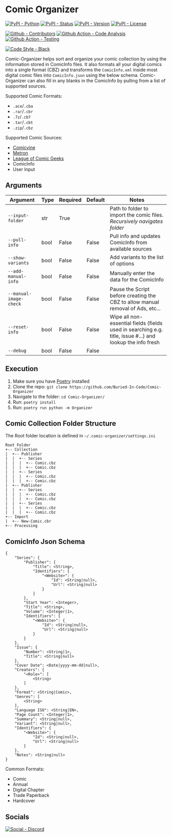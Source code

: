 # Comic Organizer

[![PyPI - Python](https://img.shields.io/pypi/pyversions/Comic-Organizer.svg?logo=Python&label=Python&style=flat-square)](https://pypi.python.org/pypi/Comic-Organizer/)
[![PyPI - Status](https://img.shields.io/pypi/status/Comic-Organizer.svg?logo=PyPI&label=Status&style=flat-square)](https://pypi.python.org/pypi/Comic-Organizer/)
[![PyPI - Version](https://img.shields.io/pypi/v/Comic-Organizer.svg?logo=PyPI&label=Version&style=flat-square)](https://pypi.python.org/pypi/Comic-Organizer/)
[![PyPI - License](https://img.shields.io/pypi/l/Comic-Organizer.svg?logo=PyPI&label=License&style=flat-square)](https://opensource.org/licenses/MIT)

[![Github - Contributors](https://img.shields.io/github/contributors/Buried-In-Code/Comic-Organizer.svg?logo=Github&label=Contributors&style=flat-square)](https://github.com/Buried-In-Code/Comic-Organizer/graphs/contributors)
[![Github Action - Code Analysis](https://img.shields.io/github/workflow/status/Buried-In-Code/Comic-Organizer/Code-Analysis?logo=Github-Actions&label=Code-Analysis&style=flat-square)](https://github.com/Buried-In-Code/Comic-Organizer/actions/workflows/code-analysis.yaml)
[![Github Action - Testing](https://img.shields.io/github/workflow/status/Buried-In-Code/Comic-Organizer/Testing?logo=Github-Actions&label=Tests&style=flat-square)](https://github.com/Buried-In-Code/Comic-Organizer/actions/workflows/testing.yaml)

[![Code Style - Black](https://img.shields.io/badge/Code%20Style-Black-000000.svg?style=flat-square)](https://github.com/psf/black)

Comic-Organizer helps sort and organize your comic collection by using the information stored in ComicInfo files. It
also formats all your digital comics into a single format (CBZ)
and transforms the `ComicInfo.xml` inside most digital comic files into `ComicInfo.json` using the below schema.
Comic-Organizer can also fill in any blanks in the ComicInfo by pulling from a list of supported sources.

Supported Comic Formats:

- `.ace`/`.cba`
- `.rar`/`.cbr`
- `.7z`/`.cb7`
- `.tar`/`.cbt`
- `.zip`/`.cbz`

Supported Comic Sources:

- [Comicvine](https://comicvine.gamespot.com/api/)
- [Metron](https://metron.cloud/)
- [League of Comic Geeks](https://leagueofcomicgeeks.com/)
- ComicInfo
- User Input

## Arguments

| Argument | Type | Required | Default | Notes |
| -------- | ---- | -------- | ------- | ----- |
| `--input-folder` | str | True | | Path to folder to import the comic files. *Recursively navigates folder* |
| `--pull-info` | bool | False | False | Pull info and updates ComicInfo from available sources |
| `--show-variants` | bool | False | False | Add variants to the list of options |
| `--add-manual-info` | bool | False | False | Manually enter the data for the ComicInfo |
| `--manual-image-check` | bool | False | False | Pause the Script before creating the CBZ to allow manual removal of Ads, etc... |
| `--reset-info` | bool | False | False | Wipe all non-essential fields (fields used in searching e.g. title, issue #...) and lookup the info fresh |
| `--debug` | bool | False | False | |

## Execution

1. Make sure you have [Poetry](https://python-poetry.org) installed
2. Clone the repo: `git clone https://github.com/Buried-In-Code/Comic-Organizer`
3. Navigate to the folder: `cd Comic-Organizer/`
4. Run: `poetry install`
5. Run: `poetry run python -m Organizer`

## Comic Collection Folder Structure

The Root folder location is defined in `~/.comic-organizer/settings.ini`

```
Root Folder
+-- Collection
|  +-- Publisher
|  |  +-- Series
|  |  |  +-- Comic.cbz
|  |  |  +-- Comic.cbz
|  |  +-- Series
|  |  |  +-- Comic.cbz
|  |  |  +-- Comic.cbz
|  +-- Publisher
|  |  +-- Series
|  |  |  +-- Comic.cbz
|  |  |  +-- Comic.cbz
|  |  +-- Series
|  |  |  +-- Comic.cbz
|  |  |  +-- Comic.cbz
+-- Import
|  +-- New-Comic.cbr
+-- Processing
```

## ComicInfo Json Schema

```
{
    "Series": {
        "Publisher": {
            "Title": <String>,
            "Identifiers": {
                "<Website>": {
                    "Id": <String|null>,
                    "Url": <String|null>
                }
            }
        },
        "Start Year": <Integer>,
        "Title": <String>,
        "Volume": <Integer|1>,
        "Identifiers": {
            "<Website>": {
                "Id": <String|null>,
                "Url": <String|null>
            }
        }
    },
    "Issue": {
        "Number": <String|1>,
        "Title": <String|null>
    },
    "Cover Date": <Date|yyyy-mm-dd|null>,
    "Creators": {
        "<Role>": [
            <String>
        ]
    },
    "Format": <String|Comic>,
    "Genres": [
        <String>
    ],
    "Language ISO": <String|EN>,
    "Page Count": <Integer|1>,
    "Summary": <String|null>,
    "Variant": <String|null>,
    "Identifiers": {
        "<Website>": {
            "Id": <String|null>,
            "Url": <String|null>
        }
    },
    "Notes": <String|null>
}
```

Common Formats:

- Comic
- Annual
- Digital Chapter
- Trade Paperback
- Hardcover

## Socials

[![Social - Discord](https://img.shields.io/discord/618581423070117932.svg?logo=Discord&label=The-DEV-Environment&style=flat-square&colorB=7289da)](https://discord.gg/nqGMeGg)
